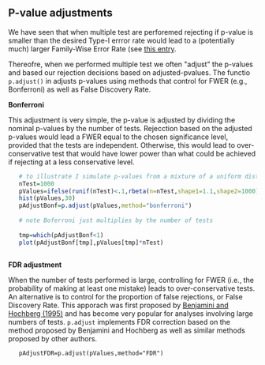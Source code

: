 ## P-value adjustments

We have seen that when multiple test are perforemed rejecting if p-value is smaller than the desired Type-I errror rate would lead to a (potentially much)
larger Family-Wise Error Rate (see [this entry](https://github.com/gdlc/STAT_COMP/edit/master/multiple_testing.md ).


Thereofre, when we performed multiple test we often "adjust" the p-values and based our rejection decisions based on adjusted-pvalues. The functio
`p.adjust()` in adjusts p-values using methods that control for FWER (e.g., Bonferroni) as well as False Discovery Rate.



**Bonferroni**

This adjustment is very simple, the p-value is adjusted by dividing the nominal p-values by the number of tests. Rejecction based on the adjusted p-values
would lead a FWER equal to the  chosen significance level, provided that the tests are independent. Otherwise, this would lead to over-conservative test that would have lower power
than what could be achieved if rejecting at a less conservative level.

```r
   # to illustrate I simulate p-values from a mixture of a uniform dist and a beta dist with a 'spike' at small p-values
   nTest=1000
   pValues=ifelse(runif(nTest)<.1,rbeta(n=nTest,shape1=1.1,shape2=1000),runif(n=nTest))
   hist(pValues,30)
   pAdjustBonf=p.adjust(pValues,method="bonferroni")
   
   # note Boferroni just multiplies by the number of tests
   
   tmp=which(pAdjustBonf<1)
   plot(pAdjustBonf[tmp],pValues[tmp]*nTest)
   
```

**FDR adjustment**

When the number of tests performed is large, controlling for FWER (i.e., the probability of making at least one mistake) leads to over-conservative tests. An alternative is to control for the proportion of false rejections, or False Discovery Rate. This apporach was first proposed by  [Benjamini and Hochberg (1995)](https://www.jstor.org/stable/2346101?seq=1#page_scan_tab_contents) and has become very popular for analyses involving large numbers of tests. `p.adjust` implements FDR correction based on the method proposed by Benjamini and Hochberg as well as similar methods proposed by other authors.

```
   pAdjustFDR=p.adjust(pValues,method="FDR")
   
```

